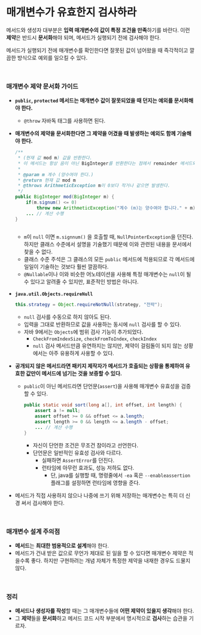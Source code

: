 # 매개변수가 유효한지 검사하라

메서드와 생성자 대부분은 **입력 매개변수의 값이 특정 조건을 만족**하기를 바란다. 이런 **제약**은 반드시 **문서화**해야 되며, 메서드가 실행되기 전에 검사해야 한다.

메서드가 실행되기 전에 매개변수를 확인한다면 잘못된 값이 넘어왔을 때 즉각적이고 깔끔한 방식으로 예외를 일으킬 수 있다.

<br>



### 매개변수 제약 문서화 가이드

* **`public`, `protected` 메서드는 매개변수 값이 잘못되었을 때 던지는 예외를 문서화해야 한다.**

  * `@throw` 자바독 태그를 사용하면 된다.

* **매개변수의 제약을 문서화한다면 그 제약을 어겼을 때 발생하는 예외도 함께 기술해야 한다.**

  ```java
  /**
   * (현재 값 mod m) 값을 반환한다. 
   * 이 메서드는 항상 음이 아닌 BigInteger를 반환한다는 점에서 remainder 메서드와 다르다.
   * 
   * @param m 계수 (양수여야 한다.)
   * @return 현재 값 mod m
   * @throws ArithmeticException m이 0보다 작거나 같으면 발생한다.
   */
  public BigInteger mod(BigInteger m) {
      if(m.signum() <= 0) 
          throw new ArithmeticException("계수 (m)는 양수여아 합니다." + m);
      ... // 계산 수행
  }
   
  ```

  * `m`이 `null` 이면 `m.signnum()` 을 호출할 때, `NullPointerException`을 던진다. 하지만 클래스 수준에서 설명을 기술했기 때문에 이와 관련된 내용을 문서에서 찾을 수 없다.
  * 클래스 수준 주석은 그 클래스의 모든 `public` 메서드에 적용되므로 각 메서드에 일일이 기술하는 것보다 훨씬 깔끔하다.
  * `@Nullable`이나 이와 비슷한 어노테이션을 사용해 특정 매개변수는 `null`이 될 수 있다고 알려줄 수 있지만, 표준적인 방법은 아니다. 

* **`java.util.Objects.requireNull`**

  ```java
  this.strategy = Object.requireNotNull(strategy, "전략");
  ```

  * `null` 검사를 수동으로 하지 않아도 된다.
  * 입력을 그대로 반환하므로 값을 사용하는 동시에 `null` 검사를 할 수 있다.
  * 자바 9에서는 `Objects`에 범위 검사 기능이 추가되었다. 
    * `CheckFromIndexSize`, `checkFromToIndex`, `checkIndex`
    * `null` 검사 메서드만큼 유연하지는 않지만, 제약이 걸림돌이 되지 않는 상황에서는 아주 유용하게 사용할 수 있다.

* **공개되지 않은 메서드라면 패키지 제작자가 메서드가 호출되는 상황을 통제하여 유효한 값만이 메서드에 넘기는 것을 보증할 수 있다.**

  * `public`이 아닌 메서드라면 단언문(`assert`)을 사용해 매개변수 유효성을 검증할 수 있다.

    ```java
    public static void sort(long a[], int offset, int length) {
        assert a != null;
        assert offset >= 0 && offset <= a.length;
        assert length >= 0 && length <= a.length - offset;
        ... // 계산 수행
    }
    ```

    * 자신이 단언한 조건은 무조건 참이라고 선언한다.
    * 단언문은 일반적인 유효성 검사와 다르다.
      * 실패하면 `AssertError`를 던진다.
      * 런타임에 아무런 효과도, 성능 저하도 없다.
        * 단, java를 실행할 때, 명령줄에서 `-ea` 혹은 `--enableassertion` 플래그를 설정하면 런타임에 영향을 준다.

* 메서드가 직접 사용하지 않으나 나중에 쓰기 위해 저장하는 매개변수는 특히 더 신경 써서 검사해야 한다.

<br>

### 매개변수 설계 주의점

* **메서드**는 **최대한 범용적으로 설계**해야 한다.
* 메서드가 건내 받은 값으로 무언가 제대로 된 일을 할 수 있다면 매개변수 제약은 적을수록 좋다. 하지만 구현하려는 개념 자체가 특정한 제약을 내재한 경우도 드물지 않다.

<br>

### 정리

* **메서드나 생성자를 작성**할 때는 그 매개변수들에 **어떤 제약이 있을지 생각**해야 한다.
* 그 **제약**들을 **문서화**하고 메서드 코드 시작 부분에서 명시적으로 **검사**하는 습관을 기르자.